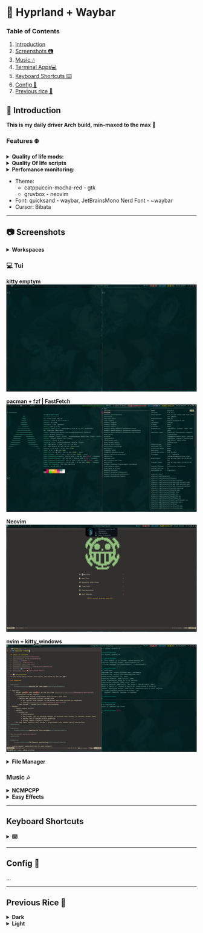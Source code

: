 # 🌌 Hyprland + Waybar

### Table of Contents
1. [Introduction](#introduction)
2. [Screenshots 📷](#-Screenshots)
3. [Music 🎶](#music-)
4. [Terminal Apps💻](#-Tui)
5. [Keyboard Shortcuts ⌨️ ](#Keyboard-Shortcuts)
6. [Config 🧙](#Config-)
7. [Previous rice 🍚](#Previous-Rice-)

## 📝 Introduction
**This is my daily driver Arch build, min-maxed to the max 👻**

### Features ❄️ 

<details>
    <summary><strong>Quality of life mods:</strong></summary>

* Hyprland
    * Adjust gaps_in and gaps_out on the fly.(see [#keyboard-shortcuts](#keyboard-shortcuts))
    * Interactive volume control:
        * System-wide Volume progressbar with current sink icon
        * Switch and indicate current volume sink 
            * eg. switch from speaker to earphones and show current as earphones 
            * (see [#keyboard-shortcuts](#keyboard-shortcuts))
        * Max volume , volume zero & mute notification.
* Waybar:
    * Toggle waybar On/Off
    * updates 
        * script to: 
            * checkupdates 
            * see pacman -Qil of pending updates in verbose less format, or minimal format (awk)
            * backup lvm if needed before updating (Messes with grub-mkconfig, delete snapshot beforegrub update)
            * silent update (default option)
    * Per app (mpd, spotify etc) Volume + progressbar with waybar mpris interaction.
</details>

<details>
    <summary><strong>Quality Of life scripts</strong></summary>
    
[My scripts](.darth/scripts/)
</details>

<details>
    <summary><strong>Perfomance monitoring:</strong></summary>

* custom waybar capsules(click to open drawer):
* Gpu (amd)
    * gpu frequency mhz
    * gpu % use
    * gpu fan rpm
    * gpu temp
* CPU
    * temp, frequency, % use
* memory % use and disk % free + nvme temp.
* network(up/down speed) + weather (wttr.in)
</details>

- Theme: 
    - catppuccin-mocha-red - gtk
    - gruvbox - neovim
- Font: quicksand - waybar, JetBrainsMono Nerd Font - ~waybar
- Cursor: Bibata

***
## 📷 Screenshots

<!-- workspaces -->
<details>
    <summary><strong>Workspaces</strong></summary>

**Empty Workspace + my perf_mon capsules**
![maxi empty](https://github.com/darth-malu/Hypr./raw/hyprmax/.darth/git_screenshots/maxi_empty.png)

**Empty Capsules off**
![mini_empty](https://github.com/darth-malu/Hypr./raw/hyprmax/.darth/git_screenshots/emptyy.png)

</details>

### 💻 Tui
**kitty emptym**
![mini_empty](https://github.com/darth-malu/Hypr./raw/hyprmax/.darth/git_screenshots/term_empt.png)

**pacman + fzf | FastFetch**
![pacfzf](https://github.com/darth-malu/Hypr./raw/hyprmax/.darth/git_screenshots/pacf_fast.png)

**Neovim**
![nvim](https://github.com/darth-malu/Hypr./raw/hyprmax/.darth/git_screenshots/v.png)

**nvim + kitty_windows**
![nvim + Kitty windows](https://github.com/darth-malu/Hypr./raw/hyprmax/.darth/git_screenshots/kitty_v.png)

<!-- Files -->
<details>
    <summary><strong>File Manager</strong></summary>

**Nautilus**
![nauti](https://github.com/darth-malu/Hypr./raw/hyprmax/.darth/git_screenshots/nautilus.png)

**Yazi**
![Yazi](https://github.com/darth-malu/Hypr./raw/hyprmax/.darth/git_screenshots/yazi.png)
</details>

### Music 🎶 

<details>
    <summary><strong>NCMPCPP</strong></summary>

*visualizer view + dunst volume progress*
![ncmpcpp](https://github.com/darth-malu/Hypr./raw/hyprmax/.darth/git_screenshots/volume_nc.png)

*main playlist view*
![ncmpcpp](https://github.com/darth-malu/Hypr./raw/hyprmax/.darth/git_screenshots/ncmpcpp.png)

*playlist-editor view*
![ncmpcpp](https://github.com/darth-malu/Hypr./raw/hyprmax/.darth/git_screenshots/ncmpcpp_1.png)
</details>

<details>
    <summary><strong>Easy Effects</strong></summary>

![easy](https://github.com/darth-malu/Hypr./raw/hyprmax/.darth/git_screenshots/easy.png)
</details>

***

## Keyboard Shortcuts
<details>
    <summary><strong> ⌨️ </strong></summary>

        $sl = SHIFT_L
        $cl = CONTROL_L
        $mod = SUPER
        $al = Alt_L
        $ar = Alt_R
        $sl = SHIFT_L

        # grimblast scrnshot
        PrtSc: Taking Screentshot - entire scrn
            * + $al - current window
            * + $sl - copy area

        # Terminal
        $mod + Enter: Open kitty current workspace
        $mod + $sl + Enter: Open Terminal emptym

        # Hyprland
        $mod + +: Inc. Gaps out
        $mod + -: Dec. Gaps out

        $mod + $al + +: Inc. Gaps in
        $mod + $al + -: Dec. Gaps in

        $mod + vim-motions (h,k,l,j) / mouse-down/up -> navigate open workspaces
        $sl, $sl -> focuscurrentlast - backandforth active
        $mod + O -> Move to emptym
        $mod + Space/mouse:275 killactive / close focused window

        # Launch app
        $mod + {}:  
            {} = B - Brave
                 F - Firefox 
                 N - Nautilus, 
                 $sl + O - obsidian
                 F1 - Spotify
                 F2 - NCMPCPP
                 I: launch special:nc, launch ncmpcpp if empty
                 E: launch special:Easy, auto-launches Easy Effects on startup

        # Waybar
        $mod + Home: Waybar Reload
        $mod + End: Waybar toggle

see also:
- [workspaces](.config/hypr/hypr-configs/workspaces.conf)
- [Window & App Rules](.config/hypr/hypr-configs/WindowAppRules.conf)
- [keybindings](.config/hypr/hypr-configs/keybindings.conf)
</details>

***
## Config 🧙 
...

***
## Previous Rice 🍚

<details>
    <summary><strong>Dark</strong></summary>

</details>

<details>
    <summary><strong>Light</strong></summary>

</details>



